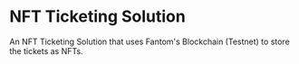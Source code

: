 # NFT Ticketing Solution
An NFT Ticketing Solution that uses Fantom's Blockchain (Testnet) to store the tickets as NFTs.

